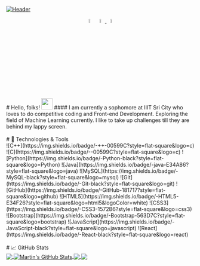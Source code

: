 

[![Header](https://github.com/prichoms/prichoms/blob/main/s1.png "Header")](https://prichoms.netlify.app/)


  <div align="center">  
  <a href="https://www.linkedin.com/in/priyam-bajpai-1b564a1a0"><img src="https://img.icons8.com/color/48/000000/linkedin.png" width="5%"/></a>
  <a href="mailto:bajpaipriyam90@gmail.com"> <img src="https://img.icons8.com/fluent/48/000000/gmail.png" width="5%"/> </a>
  <a href="https://twitter.com/Prichoms_12"><img src="https://img.icons8.com/fluent/48/4a90e2/twitter.png" width="5%"></a>
  </div>
 <br>
# Hello, folks! <img src="https://raw.githubusercontent.com/MartinHeinz/MartinHeinz/master/wave.gif" width="30px">
#### I am currently a sophomore at IIIT Sri City who loves to do competitive coding and Front-end Development. Exploring the field of Machine Learning currently. I like to take up challenges till they are behind my lappy screen.
<br>
<br>
# 🔧 Technologies & Tools
<br>
![C++](https://img.shields.io/badge/-++-00599C?style=flat-square&logo=c)
![C](https://img.shields.io/badge/--00599C?style=flat-square&logo=c)
![Python](https://img.shields.io/badge/-Python-black?style=flat-square&logo=Python)
![Java](https://img.shields.io/badge/-java-E34A86?style=flat-square&logo=java)
![MySQL](https://img.shields.io/badge/-MySQL-black?style=flat-square&logo=mysql)
![Git](https://img.shields.io/badge/-Git-black?style=flat-square&logo=git)
![GitHub](https://img.shields.io/badge/-GitHub-181717?style=flat-square&logo=github)
![HTML5](https://img.shields.io/badge/-HTML5-E34F26?style=flat-square&logo=html5&logoColor=white)
![CSS3](https://img.shields.io/badge/-CSS3-1572B6?style=flat-square&logo=css3)
![Bootstrap](https://img.shields.io/badge/-Bootstrap-563D7C?style=flat-square&logo=bootstrap)
![JavaScript](https://img.shields.io/badge/-JavaScript-black?style=flat-square&logo=javascript)
![React](https://img.shields.io/badge/-React-black?style=flat-square&logo=react)
<br>
<br>
# &#x1f4c8; GitHub Stats
<br>
<a href="https://github.com/prichoms/prichoms">
  <img align="center" src="https://github-readme-stats.vercel.app/api/top-langs/?username=prichoms&title_color=ffffff&text_color=c9cacc&icon_color=2bbc8a&bg_color=1d1f21" />
</a>
<a href="https://github.com/prichoms/prichoms">
  <img align="center" src="https://github-readme-stats.vercel.app/api?username=prichoms&show_icons=true&line_height=27&count_private=true&title_color=ffffff&text_color=c9cacc&icon_color=2bbc8a&bg_color=1d1f21" alt="Martin's GitHub Stats" />
</a>

<a href="https://github.com/prichoms/pratibimb">
  <img align="center" src="https://github-readme-stats.vercel.app/api/pin/?username=prichoms&repo=pratibimb&title_color=ffffff&text_color=c9cacc&icon_color=2bbc8a&bg_color=1d1f21" />
</a>


<a href="https://github.com/prichoms/portfolio">
  <img align="center" src="https://github-readme-stats.vercel.app/api/pin/?username=prichoms&repo=portfolio&title_color=ffffff&text_color=c9cacc&icon_color=2bbc8a&bg_color=1d1f21" />
</a>    
<br>
<br>


</div>


